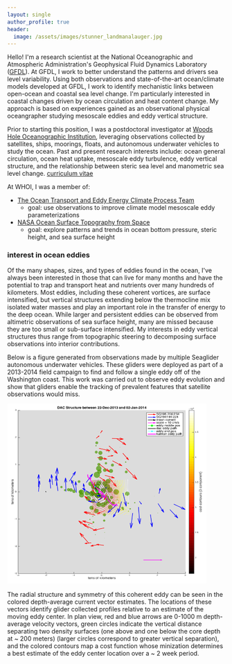 ```yaml
---
layout: single
author_profile: true
header:
  image: /assets/images/stunner_landmanalauger.jpg
---
```


Hello! I'm a research scientist at the National Oceanographic and Atmospheric Administration's Geophysical Fluid Dynamics Laboratory ([GFDL](https://www.gfdl.noaa.gov/)). At GFDL, I work to better understand the patterns and drivers sea level variability. Using both observations and state-of-the-art ocean/climate models developed at GFDL, I work to identify mechanistic links between open-ocean and coastal sea level change. I'm particularly interested in coastal changes driven by ocean circulation and heat content change. My approach is based on experiences gained as an observational physical oceangrapher studying mesoscale eddies and eddy vertical structure.   

Prior to starting this position, I was a postdoctoral investigator at [Woods Hole Oceanographic Institution](https://www.whoi.edu), leveraging observations collected by satellites, ships, moorings, floats, and autonomous underwater vehicles to study the ocean. Past and present research interests include: ocean general circulation, ocean heat uptake, mesoscale eddy turbulence, eddy vertical structure, and the relationship between steric sea level and manometric sea level change. [curriculum vitae][1]

[1]: /assets/documents/Steinberg_CV_2022_11_23.pdf

At WHOI, I was a member of: 
* [The Ocean Transport and Eddy Energy Climate Process Team](https://ocean-eddy-cpt.github.io) 
    + goal: use observations to improve climate model mesoscale eddy parameterizations
* [NASA Ocean Surface Topography from Space](https://sealevel.jpl.nasa.gov/documents/1688/?list=projects)  
    + goal: explore patterns and trends in ocean bottom pressure, steric height, and sea surface height 

### interest in ocean eddies 
Of the many shapes, sizes, and types of eddies found in the ocean, I've always been interested in those that can live for many months and have the potential to trap and transport heat and nutrients over many hundreds of kilometers. Most eddies, including these coherent vortices, are surface intensified, but vertical structures extending below the thermocline mix isolated water masses and play an important role in the transfer of energy to the deep ocean. While larger and persistent eddies can be observed from altimetric observations of sea surface height, many are missed because they are too small or sub-surface intensified. My interests in eddy vertical structures thus range from topographic steering to decomposing surface observations into interior contributions.      

Below is a figure generated from observations made by multiple Seaglider autonomous underwater vehicles. These gliders were deployed as part of a 2013-2014 field campaign to find and follow a single eddy off of the Washington coast. This work was carried out to observe eddy evolution and show that gliders enable the tracking of prevalent features that satellite observations would miss. 

<img src="/assets/images/centering_method.png" width="460" height="415"/>

The radial structure and symmetry of this coherent eddy can be seen in the colored depth-average current vector estimates. The locations of these vectors identify glider collected profiles relative to an estimate of the moving eddy center. In plan view, red and blue arrows are 0-1000 m depth-average velocity vectors, green circles indicate the vertical distance separating two density surfaces (one above and one below the core depth at ~ 200 meters) (larger circles correspond to greater vertical separation), and the colored contours map a cost function whose minization determines a best estimate of the eddy center location over a ~ 2 week period. 

